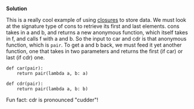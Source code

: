 
**Solution**

This is a really cool example of using [closures](https://en.wikipedia.org/wiki/Closure_(computer_programming)) to store data. We must look at the signature type of cons to retrieve its first and last elements. cons takes in a and b, and returns a new anonymous function, which itself takes in f, and calls f with a and b. So the input to car and cdr is that anonymous function, which is `pair`. To get a and b back, we must feed it yet another function, one that takes in two parameters and returns the first (if car) or last (if cdr) one.

    def car(pair):
        return pair(lambda a, b: a)
    
    def cdr(pair):
        return pair(lambda a, b: b)
    

Fun fact: cdr is pronounced "cudder"!